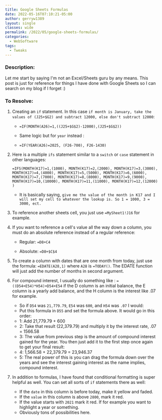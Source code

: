 ```yaml
---
title: Google Sheets Formulas
date: 2022-05-16T07:10:21-05:00
author: gerryw1389
layout: single
classes: wide
permalink: /2022/05/google-sheets-formulas/
categories:
  - WebSoftware
tags:
  - Tweaks
---
```

<!--more-->

### Description:

Let me start by saying I'm not an Excel/Sheets guru by any means. This post is just for reference for things I have done with Google Sheets so I can search on my blog if I forget :)

### To Resolve:

1. Creating an `if` statement. In this case `if month is January, take the values of (J25+$G2) and subtract 12000, else don't subtract 12000`:

   - `=IF(MONTH(A26)=1,((J25+$G$2)-12000),(J25+$G$2))`

   - Same logic but for `year` instead :

   - `=IF(YEAR(A26)=2025, (F26-700), F26-1430)`


1. Here is a multiple `ifs` statement similar to a `switch` or `case` statement in other languages:

   `=IFS(MONTH(K17)=1,(1000), MONTH(K17)=2,(2000), MONTH(K17)=3,(3000), MONTH(K17)=4,(4000), MONTH(K17)=5,(5000), MONTH(K17)=6,(6000), MONTH(K17)=7,(7000), MONTH(K17)=8,(8000), MONTH(K17)=9,(9000), MONTH(K17)=10,(10000), MONTH(K17)=11,(11000), MONTH(K17)=12,(12000) )`

   - It is basically saying, `give me the value of the month in K17 and I will set my cell to whatever the lookup is. So 1 = 1000, 3 = 3000, ect.`

1. To reference another sheets cell, you just use `=MySheet1!J16` for example.

1. If you want to reference a cell's value all the way down a column, you must do an absolute reference instead of a regular reference:

   - Regular: `=D8+C4`

   - Absolute: `=D8+$C$4`

1. To create a column with dates that are one month from today, just use the formula: `=EDATE(A28,1)` where `A28` is `=TODAY()`. The EDATE function will just add the number of months in second argument.

1. For compound interest, I usually do something like : `=((D54+E54)*H54)+D54+E54` if the D column is an initial balance, the E column is a yearly add balance, and the H column is the interest like .07 for example.

   - So if `D54` was `21,779.79`, `E54` was `600`, and `H54` was `.07` I would:
   - Put this formula in `D55` and set the formula above. It would go in this order:
   - 1: Add 21,779.79 + 600
   - 2: Take that result (22,379.79) and multiply it by the interest rate, .07 = 1566.58
   - 3: The value from previous step is the amount of compound interest gained for the year. You then just add it to the first step once again to get your final result:
   - 4: 1,566.58 + 22,379.79 = 23,946.37
   - 5: The real power of this is you can drag the formula down over the years and see the interest gaining interest as the name implies, compound interest.

1. In addition to formulas, I have found that conditional formatting is super helpful as well. You can set all sorts of `if` statements there as well:

   - If the `date` in this column is before today, make it yellow and faded.
   - If the `value` in this column is above `2800`, mark it red.
   - If the value starts with `2021` mark it red. If for example you want to highlight a year or something.
   - Obviously tons of possibilities here.